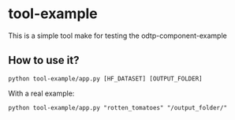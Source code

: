 # tool-example
This is a simple tool make for testing the odtp-component-example

## How to use it?

```
python tool-example/app.py [HF_DATASET] [OUTPUT_FOLDER]
```

With a real example:

```
python tool-example/app.py "rotten_tomatoes" "/output_folder/"
```
